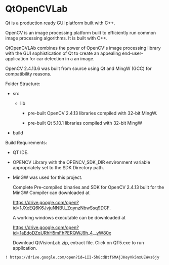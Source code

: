 # QtOpenCVLab
Qt is a production ready GUI platform built with C++.


OpenCV is an image processing platform built to efficiently run common image processing algorithms. It is built with C++.



QtOpenCVLAb combines the power of OpenCV's image processing library with the GUI sophistication of Qt to create an appealing end-user-application for car detection in a an image.


OpenCV 2.4.13.6 was built from source using Qt and MingW (GCC) for compatibility reasons.




  Folder Structure:
   - src 
  
     - lib

       - pre-built OpenCV 2.4.13 libraries compiled with 32-bit MingW.

       - pre-built Qt 5.10.1 libraries compiled with 32-bit MingW

   - build



  Build Requirements:
   - QT IDE.
   
   - OPENCV Library with the OPENCV_SDK_DIR environment variable appropriately set to the SDK Directory path.
   
   - MinGW was used for this project.
     
     Complete Pre-compiled binaries and SDK for OpenCV 2.4.13 built  for the MinGW Compiler can downloaded at 
     
     
     https://drive.google.com/open?id=1JXeEQ6K6JvjuNNBU_ZqynzNbwSsq9DCF.
     
     
     A working windows executable can be downloaded at 
     
     https://drive.google.com/open?id=1aEdoDZqURhH5mFhPERQWJ9h_4__yW80x
     
     
     Download QtVisionLab.zip, extract file. Click on QT5.exe to run application.
     
    ! https://drive.google.com/open?id=1II-5h8cdBtf6MAjJKeyVk5nxUEWvs6jy
